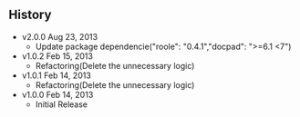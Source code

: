 ## History

- v2.0.0 Aug 23, 2013
  - Update package dependencie("roole": "0.4.1","docpad": ">=6.1 <7")
- v1.0.2 Feb 15, 2013
  - Refactoring(Delete the unnecessary logic)
- v1.0.1 Feb 14, 2013
  - Refactoring(Delete the unnecessary logic)
- v1.0.0 Feb 14, 2013
  - Initial Release

